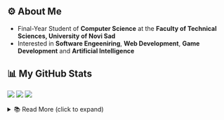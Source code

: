 ## ⚙️ About Me 
- Final-Year Student  of **Computer Science** at the **Faculty of Technical Sciences, University of Novi Sad**
- Interested in **Software Engeeniring**, **Web Development**, **Game Development** and **Artificial Intelligence**

## 📊 My GitHub Stats
![](http://github-profile-summary-cards.vercel.app/api/cards/profile-details?username=nemanjaZ02&theme=tokyonight)
![](http://github-profile-summary-cards.vercel.app/api/cards/most-commit-language?username=nemanjaZ02&theme=tokyonight)
![](http://github-profile-summary-cards.vercel.app/api/cards/productive-time?username=nemanjaZ02&theme=tokyonight&utcOffset=8)

<details>
  <summary>📚 Read More (click to expand)</summary>

## 🛠️ Technical Skills
### 💻 Programming Languages
![C#](https://img.shields.io/badge/c%23-%23239120.svg?style=for-the-badge&logo=c-sharp&logoColor=white)
![Java](https://img.shields.io/badge/java-%23ED8B00.svg?style=for-the-badge&logo=openjdk&logoColor=white)
![Python](https://img.shields.io/badge/python-3776AB?style=for-the-badge&logo=python&logoColor=white)
![C++](https://img.shields.io/badge/c++-%2300599C.svg?style=for-the-badge&logo=c%2B%2B&logoColor=white)
![C](https://img.shields.io/badge/c-%2300599C.svg?style=for-the-badge&logo=c&logoColor=white)
![Assembly](https://img.shields.io/badge/assembly-A176C4?style=for-the-badge&logo=assembly&logoColor=white)
![JavaScript](https://img.shields.io/badge/javascript-%23323330.svg?style=for-the-badge&logo=javascript&logoColor=%23F7DF1E)
![HTML5](https://img.shields.io/badge/html5-%23E34F26.svg?style=for-the-badge&logo=html5&logoColor=white)
![CSS3](https://img.shields.io/badge/css3-%231572B6.svg?style=for-the-badge&logo=css3&logoColor=white)

### 🔧 Tools & Frameworks
![ASP.NET](https://img.shields.io/badge/asp.net-%23512BD4.svg?style=for-the-badge&logo=dotnet&logoColor=white)
![Node.js](https://img.shields.io/badge/node.js-339933?style=for-the-badge&logo=nodedotjs&logoColor=white)
![Entity Framework](https://img.shields.io/badge/entity%20framework-%23512BD4.svg?style=for-the-badge&logo=dotnet&logoColor=white)
![Unity](https://img.shields.io/badge/unity-%23000000.svg?style=for-the-badge&logo=unity&logoColor=white)
![Angular](https://img.shields.io/badge/angular-%23DD0031.svg?style=for-the-badge&logo=angular&logoColor=white)
![Vue.js](https://img.shields.io/badge/vuejs-%2335495e.svg?style=for-the-badge&logo=vuedotjs&logoColor=%234FC08D)
![OpenGL](https://img.shields.io/badge/OpenGL-%23FFFFFF.svg?style=for-the-badge&logo=opengl)
![Git](https://img.shields.io/badge/git-%23F05033.svg?style=for-the-badge&logo=git&logoColor=white)

### 🤖 Technologies & Databases
![Postgres](https://img.shields.io/badge/postgres-%23316192.svg?style=for-the-badge&logo=postgresql&logoColor=white)
![MongoDB](https://img.shields.io/badge/MongoDB-%234ea94b.svg?style=for-the-badge&logo=mongodb&logoColor=white)
![Redis](https://img.shields.io/badge/redis-%23DD0031.svg?style=for-the-badge&logo=redis&logoColor=white)
![Oracle](https://img.shields.io/badge/Oracle-F80000?style=for-the-badge&logo=oracle&logoColor=white)
![Docker](https://img.shields.io/badge/docker-%230db7ed.svg?style=for-the-badge&logo=docker&logoColor=white)

### 🖥️ Software & IDEs
![Visual Studio Code](https://img.shields.io/badge/Visual%20Studio%20Code-0078d7.svg?style=for-the-badge&logo=visual-studio-code&logoColor=white)
![Visual Studio](https://img.shields.io/badge/Visual%20Studio-5C2D91.svg?style=for-the-badge&logo=visual-studio&logoColor=white)
![IntelliJ IDEA](https://img.shields.io/badge/IntelliJIDEA-000000.svg?style=for-the-badge&logo=intellij-idea&logoColor=white)
![Eclipse](https://img.shields.io/badge/Eclipse-2C2255?style=for-the-badge&logo=eclipse&logoColor=white)
![Android Studio](https://img.shields.io/badge/Android%20Studio-3DDC84.svg?style=for-the-badge&logo=android-studio&logoColor=white)
![pgAdmin](https://img.shields.io/badge/pgAdmin-212121?style=for-the-badge&logo=postgresql&logoColor=6699cc)
![Oracle SQL Developer](https://img.shields.io/badge/Oracle_SQL_Developer-F80000?style=for-the-badge&logo=oracle&logoColor=white)

## 🐍 My Contribution Snake
<picture>
  <source media="(prefers-color-scheme: dark)" srcset="https://raw.githubusercontent.com/nemanjaZ02/nemanjaZ02/main/output/github-contribution-grid-snake-dark.svg" />
  <img alt="github-snake" src="https://raw.githubusercontent.com/nemanjaZ02/nemanjaZ02/main/output/github-contribution-grid-snake.svg" />
</picture>

</details>


